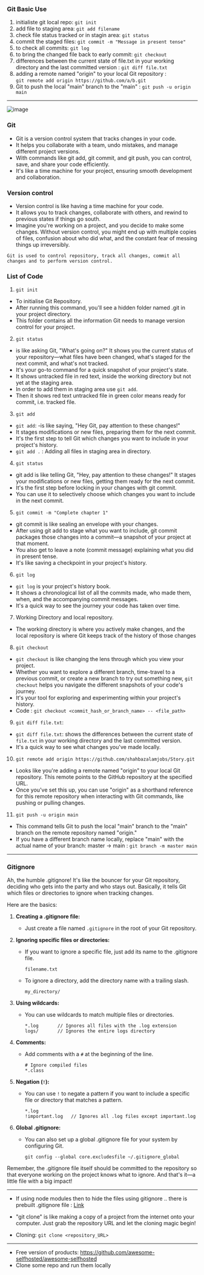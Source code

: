 ### Git Basic Use

1. initialiste git local repo: `git init`
2. add file to staging area: `git add filename`
3. check file status tracked or in stagin area: `git status`
4. commit the staged files: `git commit -m "Message in present tense"`
5. to check all commits: `git log`
6. to bring the changed file back to early commit: `git checkout`
7. differences between the current state of file.txt in your working directory and the last committed version :  `git diff file.txt `
8. adding a remote named "origin" to your local Git repository : <br> `git remote add origin https://github.com/a/b.git`
9. Git to push the local "main" branch to the "main" : `git push -u origin main`


---

![image](https://github.com/shahbazalamjobs/The-complete-web-development-bootcamp--by-Angela-Yu-2023/assets/125631878/118df5ca-b030-42a6-8a3c-2cf231ce43fb)

### Git 
- Git is a version control system that tracks changes in your code.
- It helps you collaborate with a team, undo mistakes, and manage different project versions.
- With commands like git add, git commit, and git push, you can control, save, and share your code efficiently.
- It's like a time machine for your project, ensuring smooth development and collaboration.

### Version control
- Version control is like having a time machine for your code.
- It allows you to track changes, collaborate with others, and rewind to previous states if things go south.
- Imagine you're working on a project, and you decide to make some changes. Without version control, you might end up with multiple copies of files, confusion about who did what, and the constant fear of messing things up irreversibly.

`Git is used to control repository, track all changes, commit all changes and to perform version control.`

### List of Code

1) `git init`
-  To initialise Git Repository.
-  After running this command, you'll see a hidden folder named .git in your project directory.
-  This folder contains all the information Git needs to manage version control for your project.

2) `git status`
- is like asking Git, "What's going on?" It shows you the current status of your repository—what files have been changed, what's staged for the next commit, and what's not tracked.
- It's your go-to command for a quick snapshot of your project's state.
- It shows untracked file in red text, inside the working directory but not yet at the staging area.
- In order to add them in staging area use `git add`.
- Then it shows red text untracked file in  green color means ready for commit, i.e. tracked file.

3) `git add` 
- `git add`:  -is like saying, "Hey Git, pay attention to these changes!"
- It stages modifications or new files, preparing them for the next commit.
- It's the first step to tell Git which changes you want to include in your project's history.
- `git add .` : Adding all files in staging area in directory. 

4) `git status`
- git add is like telling Git, "Hey, pay attention to these changes!" It stages your modifications or new files, getting them ready for the next commit.
- It's the first step before locking in your changes with git commit.
- You can use it to selectively choose which changes you want to include in the next commit.
  
5) `git commit -m "Complete chapter 1"`
- git commit is like sealing an envelope with your changes.
- After using git add to stage what you want to include, git commit packages those changes into a commit—a snapshot of your project at that moment.
- You also get to leave a note (commit message) explaining what you did in present tense.
- It's like saving a checkpoint in your project's history.

6) `git log`
- `git log` is your project's history book.
- It shows a chronological list of all the commits made, who made them, when, and the accompanying commit messages.
- It's a quick way to see the journey your code has taken over time.

7) Working Directory and local repository.
-  The working directory is where you actively make changes, and the local repository is where Git keeps track of the history of those changes

8) `git checkout`
- `git checkout` is like changing the lens through which you view your project.
- Whether you want to explore a different branch, time-travel to a previous commit, or create a new branch to try out something new, `git checkout` helps you navigate the different snapshots of your code's journey.
- It's your tool for exploring and experimenting within your project's history.
- Code : `git checkout <commit_hash_or_branch_name> -- <file_path>`

9) `git diff file.txt`: 
- `git diff file.txt`: shows the differences between the current state of `file.txt` in your working directory and the last committed version.
- It's a quick way to see what changes you've made locally.

10) `git remote add origin https://github.com/shahbazalamjobs/Story.git`
- Looks like you're adding a remote named "origin" to your local Git repository. This remote points to the GitHub repository at the specified URL.
-  Once you've set this up, you can use "origin" as a shorthand reference for this remote repository when interacting with Git commands, like pushing or pulling changes.

11) `git push -u origin main`
- This command tells Git to push the local "main" branch to the "main" branch on the remote repository named "origin."
- If you have a different branch name locally, replace "main" with the actual name of your branch: master -> main : `git branch -m master main`

---

### Gitignore

Ah, the humble .gitignore! It's like the bouncer for your Git repository, deciding who gets into the party and who stays out. Basically, it tells Git which files or directories to ignore when tracking changes.

Here are the basics:

1. **Creating a .gitignore file:**
   - Just create a file named `.gitignore` in the root of your Git repository.

2. **Ignoring specific files or directories:**
   - If you want to ignore a specific file, just add its name to the .gitignore file.
     ```
     filename.txt
     ```

   - To ignore a directory, add the directory name with a trailing slash.
     ```
     my_directory/
     ```

3. **Using wildcards:**
   - You can use wildcards to match multiple files or directories.
     ```
     *.log       // Ignores all files with the .log extension
     logs/       // Ignores the entire logs directory
     ```

4. **Comments:**
   - Add comments with a `#` at the beginning of the line.
     ```
     # Ignore compiled files
     *.class
     ```

5. **Negation (`!`):**
   - You can use `!` to negate a pattern if you want to include a specific file or directory that matches a pattern.
     ```
     *.log
     !important.log   // Ignores all .log files except important.log
     ```

6. **Global .gitignore:**
   - You can also set up a global .gitignore file for your system by configuring Git.
     ```
     git config --global core.excludesfile ~/.gitignore_global
     ```

Remember, the .gitignore file itself should be committed to the repository so that everyone working on the project knows what to ignore. And that's it—a little file with a big impact!

---

- If using node modules then to hide the files using gitignore .. there is prebuilt .gitignore file : [Link](https://github.com/github/gitignore/blob/main/Node.gitignore)

- "git clone" is like making a copy of a project from the internet onto your computer. Just grab the repository URL and let the cloning magic begin!
- Cloning: `git clone <repository_URL>`

---

- Free version of products: https://github.com/awesome-selfhosted/awesome-selfhosted
- Clone some repo and run them locally
